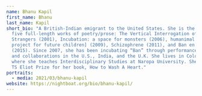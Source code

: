```yaml
---
name: Bhanu Kapil
first_name: Bhanu
last_name: Kapil
short_bio: "A British-Indian emigrant to the United States. She is the author of
  five full-length works of poetry/prose: The Vertical Interrogation of
  Strangers (2001), Incubation: a space for monsters (2006), humanimal [a
  project for future children] (2009), Schizophrene (2011), and Ban en Banlieue
  (2015). Since 2007, she has been incubating “Ban” through performances, talks,
  and collaborations in the U.S., India, and the U.K. She lives in Colorado
  where she teaches Interdisciplinary Studies at Naropa University. She won the
  TS Eliot Prize for her book, How to Wash A Heart."
portraits:
  - media: 2021/03/bhanu-kapil
website: https://nightboat.org/bio/bhanu-kapil/
---
```

